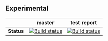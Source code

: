 ## Experimental

|     | master | test report |
|:---:|:------:|:-----------:|
|**Status**|[![Build status](https://ci.appveyor.com/api/projects/status/qb56kqs5bw1g6lat/branch/master?svg=true)](https://ci.appveyor.com/project/Dllieu/experimental/branch/master)|[![Build status](https://ci.appveyor.com/api/projects/status/qb56kqs5bw1g6lat/branch/master?svg=true)](https://ci.appveyor.com/project/Dllieu/experimental/branch/master)|
